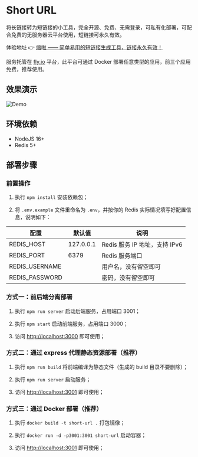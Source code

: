 # Short URL

将长链接转为短链接的小工具，完全开源、免费、无需登录，可私有化部署，可配合免费的无服务器云平台使用，短链接可永久有效。

体验地址 👉 [缩啦 —— 简单易用的短链接生成工具，链接永久有效！](https://3ii.cc)

服务托管在 [fly.io](https://fly.io) 平台，此平台可通过 Docker 部署任意类型的应用，前三个应用免费，推荐使用。

## 效果演示

![Demo](https://cdn.jsdelivr.net/gh/onee-io/short-url/docs/demo.gif)

## 环境依赖

- NodeJS 16+
- Redis 5+

## 部署步骤

### 前置操作

1. 执行 `npm install` 安装依赖包；

2. 将 `.env.example` 文件重命名为 `.env`，并按你的 Redis 实际情况填写好配置信息，说明如下：

| 配置            | 默认值     | 说明                        |
| -------------- | --------- | --------------------------- |
| REDIS_HOST     | 127.0.0.1 | Redis 服务 IP 地址，支持 IPv6 |
| REDIS_PORT     | 6379      | Redis 服务端口               |
| REDIS_USERNAME |           | 用户名，没有留空即可           |
| REDIS_PASSWORD |           | 密码，没有留空即可             |

### 方式一：前后端分离部署

1. 执行 `npm run server` 启动后端服务，占用端口 3001；

2. 执行 `npm start` 启动前端服务，占用端口 3000；

3. 访问 [http://localhost:3000](http://localhost:3000) 即可使用；

### 方式二：通过 express 代理静态资源部署（推荐）

1. 执行 `npm run build` 将前端编译为静态文件（生成的 build 目录不要删除）；

2. 执行 `npm run server` 启动服务；

3. 访问 [http://localhost:3001](http://localhost:3001) 即可使用；

### 方式三：通过 Docker 部署（推荐）

1. 执行 `docker build -t short-url .` 打包镜像；

2. 执行 `docker run -d -p3001:3001 short-url` 启动容器；

3. 访问 [http://localhost:3001](http://localhost:3001) 即可使用；

